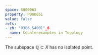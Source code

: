 ```yaml
---
space: S000063
property: P000051
value: false
refs:
- zb: "0386.54001"_6
  name: Counterexamples in Topology
---
```


The subspace $\mathbb Q\subset X$ has no isolated point.
